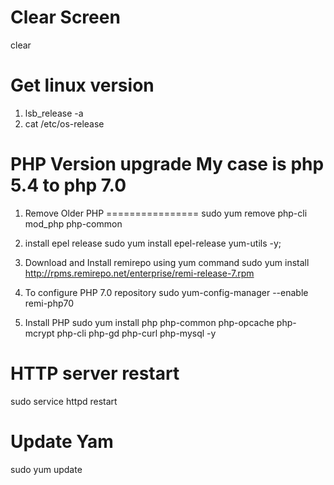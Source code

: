 Clear Screen
=============
clear


Get linux version
=======================
1. lsb_release -a
1. cat /etc/os-release


PHP Version upgrade My case is php 5.4 to php 7.0
=================================================
01. Remove Older PHP
================
sudo yum remove php-cli mod_php php-common

02. install epel release
sudo yum install epel-release yum-utils -y;

03. Download and Install remirepo using yum command
sudo yum install http://rpms.remirepo.net/enterprise/remi-release-7.rpm

04. To configure PHP 7.0 repository
sudo yum-config-manager --enable remi-php70

05. Install PHP
sudo yum install php php-common php-opcache php-mcrypt php-cli php-gd php-curl php-mysql -y



HTTP server restart
===================================
sudo service httpd restart


Update Yam
======================
sudo yum update